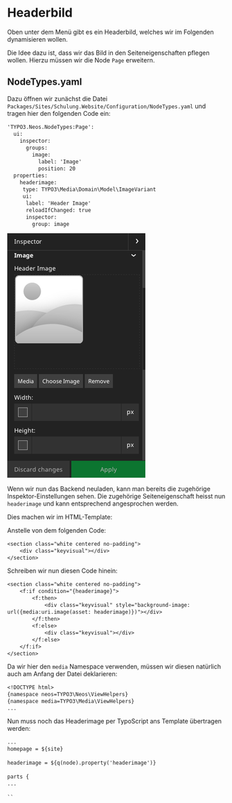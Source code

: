# Headerbild

Oben unter dem Menü gibt es ein Headerbild, welches wir im Folgenden dynamisieren wollen.

Die Idee dazu ist, dass wir das Bild in den Seiteneigenschaften pflegen wollen. Hierzu müssen wir die Node `Page` erweitern.


## NodeTypes.yaml

Dazu öffnen wir zunächst die Datei `Packages/Sites/Schulung.Website/Configuration/NodeTypes.yaml` und tragen hier den folgenden Code ein:

```
'TYPO3.Neos.NodeTypes:Page':
  ui:
    inspector:
      groups:
        image:
          label: 'Image'
          position: 20
  properties:
    headerimage:
     type: TYPO3\Media\Domain\Model\ImageVariant
     ui:
      label: 'Header Image'
      reloadIfChanged: true
      inspector:
        group: image
```

![Header Bild im Inspektor](../assets/tut-headerbild01.png)

Wenn wir nun das Backend neuladen, kann man bereits die zugehörige Inspektor-Einstellungen sehen. Die zugehörige Seiteneigenschaft heisst nun  `headerimage` und kann entsprechend angesprochen werden.

Dies machen wir im HTML-Template:

Anstelle von dem folgenden Code:

```
<section class="white centered no-padding">
	<div class="keyvisual"></div>
</section>
```

Schreiben wir nun diesen Code hinein:

```
<section class="white centered no-padding">
	<f:if condition="{headerimage}">
		<f:then>
			<div class="keyvisual" style="background-image: url({media:uri.image(asset: headerimage)})"></div>
		</f:then>
		<f:else>
			<div class="keyvisual"></div>
		</f:else>
	</f:if>
</section>
```

Da wir hier den `media` Namespace verwenden, müssen wir diesen natürlich auch am Anfang der Datei deklarieren:

```
<!DOCTYPE html>
{namespace neos=TYPO3\Neos\ViewHelpers}
{namespace media=TYPO3\Media\ViewHelpers}
...
```

Nun muss noch das Headerimage per TypoScript ans Template übertragen werden:

```
...
homepage = ${site}

headerimage = ${q(node).property('headerimage')}

parts {
...

``